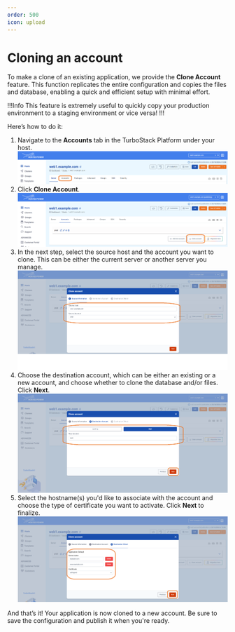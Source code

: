 ```yaml
---
order: 500
icon: upload
---
```


#  Cloning an account

To make a clone of an existing application, we provide the **Clone Account** feature. This function replicates the entire configuration and copies the files and database, enabling a quick and efficient setup with minimal effort.

!!!Info
This feature is extremely useful to quickly copy your production environment to a staging environment or vice versa!
!!!

Here’s how to do it:

1. Navigate to the **Accounts** tab in the TurboStack Platform under your host.
![TurboStackNewUser](../../../img/turbostackapp/newapp/tsa_user6.png)
2. Click **Clone Account**.
![TurboStackNewUser](../../../img/turbostackapp/newapp/tsa_user7.png)
3. In the next step, select the source host and the account you want to clone. This can be either the current server or another server you manage.
![TurboStackNewUser](../../../img/turbostackapp/newapp/tsa_user8.png)
4. Choose the destination account, which can be either an existing or a new account, and choose whether to clone the database and/or files. Click **Next**. 
![TurboStackNewUser](../../../img/turbostackapp/newapp/tsa_user9.png)
5. Select the hostname(s) you'd like to associate with the account and choose the type of certificate you want to activate. Click **Next** to finalize.
![TurboStackNewUser](../../../img/turbostackapp/newapp/tsa_user10.png)

And that’s it! Your application is now cloned to a new account. Be sure to save the configuration and publish it when you're ready.